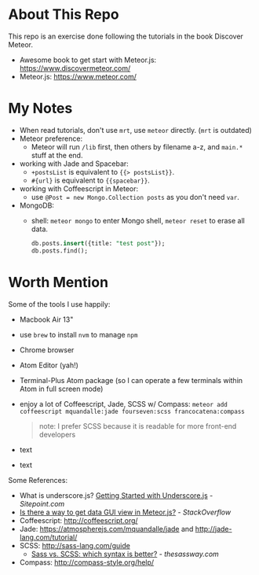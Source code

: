 # About This Repo

This repo is an exercise done following the tutorials in the book Discover Meteor.

- Awesome book to get start with Meteor.js: <https://www.discovermeteor.com/>
- Meteor.js: <https://www.meteor.com/>

# My Notes

- When read tutorials, don't use `mrt`, use `meteor` directly. (`mrt` is outdated)
- Meteor preference:
  - Meteor will run `/lib` first, then others by filename a-z, and `main.*` stuff at the end.
- working with Jade and Spacebar:
  - `+postsList` is equivalent to `{{> postsList}}`.
  - `#{url}` is equivalent to `{{spacebar}}`.
- working with Coffeescript in Meteor:
  - use `@Post = new Mongo.Collection posts` as you don't need `var`.
- MongoDB:
  - shell: `meteor mongo` to enter Mongo shell, `meteor reset` to erase all data.

    ```sql
    db.posts.insert({title: "test post"});
    db.posts.find();
    ```


# Worth Mention

Some of the tools I use happily:

- Macbook Air 13"
- use `brew` to install `nvm` to manage `npm`
- Chrome browser
- Atom Editor (yah!)
- Terminal-Plus Atom package (so I can operate a few terminals within Atom in full screen mode)
- enjoy a lot of Coffeescript, Jade, SCSS w/ Compass: `meteor add coffeescript mquandalle:jade fourseven:scss francocatena:compass`
  > note: I prefer SCSS because it is readable for more front-end developers

- text
- text

Some References:
- What is underscore.js? [Getting Started with Underscore.js](http://www.sitepoint.com/getting-started-with-underscore-js/) *- Sitepoint.com*
- [Is there a way to get data GUI view in Meteor.js?](http://stackoverflow.com/questions/18313997/is-there-a-way-to-get-data-gui-view-in-meteor-js) *- StackOverflow*
- Coffeescript: <http://coffeescript.org/>
- Jade: <https://atmospherejs.com/mquandalle/jade> and <http://jade-lang.com/tutorial/>
- SCSS: <http://sass-lang.com/guide>
  - [Sass vs. SCSS: which syntax is better?](http://thesassway.com/editorial/sass-vs-scss-which-syntax-is-better) *- thesassway.com*
- Compass: <http://compass-style.org/help/>
